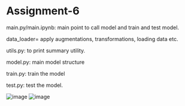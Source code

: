 # Assignment-6

main.py/main.ipynb: main point to call model and train and test model.

data_loader= apply augmentations, transformations, loading data etc.

utils.py: to print summary utility.

model.py: main model structure

train.py: train the model

test.py: test the model.

![image](https://user-images.githubusercontent.com/109232157/217052203-b46903e9-fc75-4ba3-9e13-af3eb2d91c96.png)
![image](https://user-images.githubusercontent.com/109232157/217052268-b1433725-c40b-41df-b079-aca365e030a5.png)
